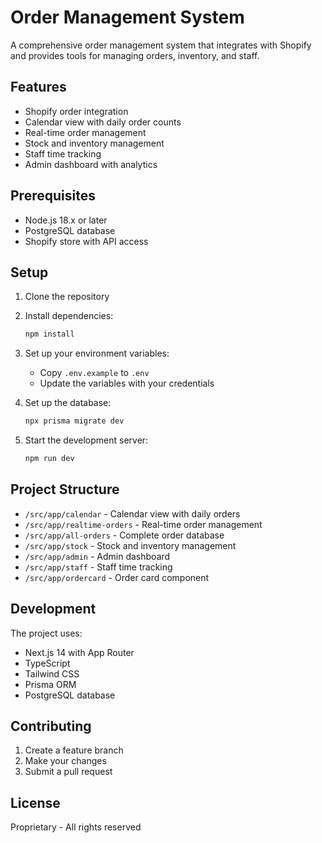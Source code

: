# Order Management System

A comprehensive order management system that integrates with Shopify and provides tools for managing orders, inventory, and staff.

## Features

- Shopify order integration
- Calendar view with daily order counts
- Real-time order management
- Stock and inventory management
- Staff time tracking
- Admin dashboard with analytics

## Prerequisites

- Node.js 18.x or later
- PostgreSQL database
- Shopify store with API access

## Setup

1. Clone the repository
2. Install dependencies:
   ```bash
   npm install
   ```

3. Set up your environment variables:
   - Copy `.env.example` to `.env`
   - Update the variables with your credentials

4. Set up the database:
   ```bash
   npx prisma migrate dev
   ```

5. Start the development server:
   ```bash
   npm run dev
   ```

## Project Structure

- `/src/app/calendar` - Calendar view with daily orders
- `/src/app/realtime-orders` - Real-time order management
- `/src/app/all-orders` - Complete order database
- `/src/app/stock` - Stock and inventory management
- `/src/app/admin` - Admin dashboard
- `/src/app/staff` - Staff time tracking
- `/src/app/ordercard` - Order card component

## Development

The project uses:
- Next.js 14 with App Router
- TypeScript
- Tailwind CSS
- Prisma ORM
- PostgreSQL database

## Contributing

1. Create a feature branch
2. Make your changes
3. Submit a pull request

## License

Proprietary - All rights reserved
